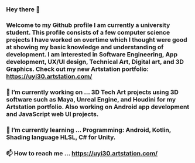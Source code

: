 ### Hey there 👋
### Welcome to my Github profile I am currently a university student. This profile consists of a few computer science projects I have worked on overtime which I thought were good at showing my basic knowledge and understanding of development. I am interested in Software Engineering, App development, UX/UI design, Technical Art, Digital art, and 3D Graphics. Check out my new Artstation portfolio: https://uyi30.artstation.com/

### 🔭 I’m currently working on ... 3D Tech Art projects using 3D software such as Maya, Unreal Engine, and Houdini for my Artstation portfolio. Also working on Android app development and JavaScript web UI projects.
### 🌱 I’m currently learning ... Programming: Android, Kotlin, Shading language HLSL, C# for Unity.
### :mailbox: How to reach me ... https://uyi30.artstation.com/
